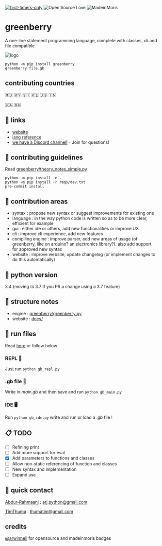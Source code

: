 [![first-timers-only](https://img.shields.io/badge/first--timers--only-friendly-blue.svg?style=flat-square)](https://www.firsttimersonly.com/)
![Open Source Love](https://img.shields.io/badge/Open%20Source-%E2%9D%A4-pink.svg)
![MadeinMoris](https://img.shields.io/badge/Made%20in-Moris-green.svg)

# greenberry

A one-line statement programming language, complete with classes, cli and file compatible

![logo](https://github.com/Abdur-rahmaanJ/greenberry/raw/master/docs/favicon.ico 'greenberry')


```
python -m pip install greenberry
greenberry file.gb
```

## contributing countries

🇲🇺 🇲🇾 🇸🇮 🇰🇪 🇺🇸 🇮🇳

🇨🇦 🇧🇳

## 🔗 links

-   [website](https://abdur-rahmaanj.github.io/greenberry/)
-   [lang reference](https://abdur-rahmaanj.github.io/greenberry/syntax.html)
-   [we have a Discord channel!](https://discord.gg/pffxfQE) - Join for questions!

## 📖 contributing guidelines

Read [greenberry/theory_notes_simple.py](https://github.com/Abdur-rahmaanJ/greenberry/blob/master/src/greenberry/theory_notes_simple.py)


```
python -m pip install -e .
python -m pip install -r reqs/dev.txt
pre-commit install
```

## 🌄 contribution areas

-   syntax : propose new syntax or suggest improvements for existing one
-   language : in the way python code is written so as to be more clear, efficient for example
-   gui : either ide or others, add new functionalities or improve UX
-   cli : improve cli experience, add new features
-   compiling engine : improve parser, add new areas of usage (of greenberry, like on arduino? an electronics library?). also add support for approved new syntax
-   website : improve website, update changelog (or implement changes to do this automatically)

## 🍂 python version

3.4 (moving to 3.7 if you PR a change using a 3.7 feature)

## 🏢 structure notes

-   engine : [greenberry/greenberry.py](https://github.com/Abdur-rahmaanJ/greenberry/blob/master/greenberry/greenberry.py)
-   website : [docs/](https://github.com/Abdur-rahmaanJ/greenberry/tree/master/docs)

## 🌊 run files

Read [here](https://github.com/Abdur-rahmaanJ/greenberry/blob/master/code_running_instructions.md) or follow below

### REPL 🔧

Just run `python gb_repl.py`

### .gb file 📁

Write in _main.gb_ and then save and run `python gb_main.py`

### IDE 🖥️

Run `python gb_ide.py` write and run or load a _.gb_ file !

## 📋 TODO

-   [ ] Refining print
-   [ ] Add more support for eval
-   [x] Add parameters to functions and classes
-   [ ] Allow non-static referencing of function and classes
-   [ ] New syntax and implementation
-   [ ] Expand use

## 📧 quick contact

[Abdur-Rahmaanj](https://github.com/TimThuma) : arj.python@gmail.com

[TimThuma](https://github.com/TimThuma) : thumatim@gmail.com

## credits

[@arwinneil](https://github.com/arwinneil) for opensource and madeinmoris badges

